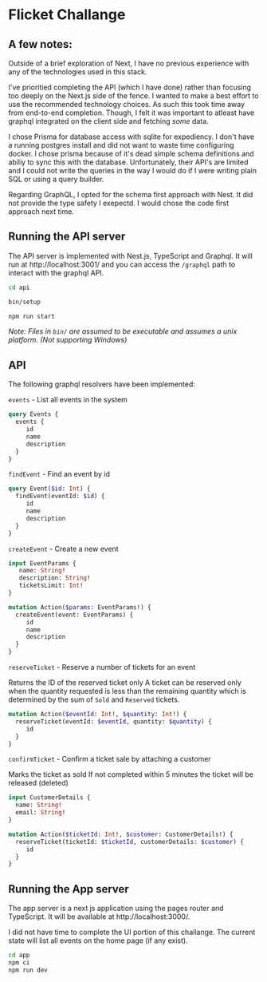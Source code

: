 # Flicket Challange

## A few notes:

Outside of a brief exploration of Next, I have no previous experience with any of the technologies used in this stack.
 
I've prioritied completing the API (which I have done) rather than focusing too deeply on the Next.js side of the fence. I wanted to make a best effort to use the recommended technology choices. As such this took time away from end-to-end completion. Though, I felt it was important to atleast have graphql integrated on the client side and fetching _some_ data.

I chose Prisma for database access with sqlite for expediency. I don't have a running postgres install and did not want to waste time configuring docker. I chose prisma because of it's dead simple schema definitions and abiliy to sync this with the database. Unfortunately, their API's are limited and I could not write the queries in the way I would do if I were writing plain SQL or using a query builder.

Regarding GraphQL, I opted for the schema first approach with Nest. It did not provide the type safety I exepectd. I would chose the code first approach next time.

## Running the API server

The API server is implemented with Nest.js, TypeScript and Graphql. It will run at http://localhost:3001/ and you can access the `/graphql` path to interact with the graphql API.

```bash
cd api

bin/setup

npm run start
```

_Note: Files in `bin/` are assumed to be executable and assumes a unix platform. (Not supporting Windows)_

## API

The following graphql resolvers have been implemented:

`events` - List all events in the system 

```graphql
query Events {
  events {
     id
     name
     description  
  }
}
```

`findEvent` - Find an event by id

```graphql
query Event($id: Int) {
  findEvent(eventId: $id) {
     id
     name
     description  
  }
}
```

`createEvent` - Create a new event

```graphql
input EventParams {
   name: String!
   description: String!
   ticketsLimit: Int!
}

mutation Action($params: EventParams!) {
  createEvent(event: EventParams) {
     id
     name
     description  
  }
}
```

`reserveTicket` - Reserve a number of tickets for an event 

Returns the ID of the reserved ticket only
A ticket can be reserved only when the quantity requested is less than the remaining quantity which is determined by the sum of `Sold` and `Reserved` tickets. 

```graphql
mutation Action($eventId: Int!, $quantity: Int!) {
  reserveTicket(eventId: $eventId, quantity: $quantity) {
     id
  }
}
```

`confirmTicket` - Confirm a ticket sale by attaching a customer

Marks the ticket as sold
If not completed within 5 minutes the ticket will be released (deleted)

```graphql
input CustomerDetails {
  name: String!
  email: String!
}

mutation Action($ticketId: Int!, $customer: CustomerDetails!) {
  reserveTicket(ticketId: $ticketId, customerDetails: $customer) {
     id
  }
}
```

## Running the App server

The app server is a next js application using the pages router and TypeScript. It will be available at http://localhost:3000/.

I did not have time to complete the UI portion of this challange. The current state will list all events on the home page (if any exist).

```bash
cd app
npm ci
npm run dev
```
